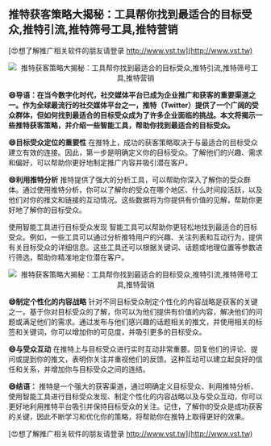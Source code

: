 ## **推特获客策略大揭秘：工具帮你找到最适合的目标受众,推特引流,推特筛号工具,推特营销**

[😍想了解推广相关软件的朋友请登录 http://www.vst.tw](http://www.vst.tw)

 <center><img src="https://vst.tw/MP4/tuiguang/png/4.png" alt="推特获客策略大揭秘：工具帮你找到最适合的目标受众,推特引流,推特筛号工具,推特营销"></center>

**😄导语：在当今数字化时代，社交媒体平台已成为企业推广和获客的重要渠道之一。作为全球最流行的社交媒体平台之一，推特（Twitter）提供了一个广阔的受众群体，但如何找到最适合的目标受众成为了许多企业面临的挑战。本文将揭示一些推特获客策略，并介绍一些智能工具，帮助你找到最适合的目标受众。**

**😄目标受众定位的重要性**
在推特上，成功的获客策略取决于与最适合的目标受众建立有效的连接。因此，第一步是明确定义你的目标受众。了解他们的兴趣、需求和偏好，可以帮助你更好地制定推广内容并吸引潜在客户。

**😄利用推特分析**
推特提供了强大的分析工具，可以帮助你深入了解你的受众群体。通过使用推特分析，你可以了解你的受众在哪个地区、什么时间段活跃，以及他们对你的推文和链接的互动情况。这些数据将为你提供有价值的见解，帮助你更好地了解你的目标受众。

使用智能工具进行目标受众发现
智能工具可以帮助你更轻松地找到最适合的目标受众。例如，一些工具可以通过分析推特用户的兴趣、关注列表和互动行为，提供有关目标受众的详细信息。这些工具还可以根据关键词、话题或地理位置等参数进行筛选，帮助你精准地定位潜在客户。

 <center><img src="https://vst.tw/MP4/tuiguang/png/0.png" alt="推特获客策略大揭秘：工具帮你找到最适合的目标受众,推特引流,推特筛号工具,推特营销"></center>

**😄制定个性化的内容战略**
针对不同目标受众制定个性化的内容战略是获客的关键之一。基于你对目标受众的了解，你可以为他们提供有价值的内容，解决他们的问题或满足他们的需求。通过发布与他们感兴趣的话题相关的推文，并使用相关的标签和关键词，你可以增加你的可见度，并吸引更多的目标受众。

**😄与受众互动**
在推特上与目标受众进行实时互动非常重要。回复他们的评论、提问或提到你的推文，表明你关注并重视他们的反馈。这种互动可以建立起良好的信任和关系，并增加你与目标受众之间的连结。

**😄结语：**
推特是一个强大的获客渠道，通过明确定义目标受众、利用推特分析、使用智能工具进行目标受众发现、制定个性化的内容战略以及与受众互动，你可以更好地利用推特平台吸引并保持目标受众的关注。记住，了解你的受众是成功获客的关键，因此不断学习和优化你的策略，将帮助你在推特上取得更好的效果。

[😍想了解推广相关软件的朋友请登录 http://www.vst.tw](http://www.vst.tw)



